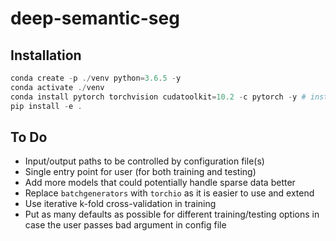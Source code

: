 # deep-semantic-seg

## Installation

```powershell
conda create -p ./venv python=3.6.5 -y
conda activate ./venv
conda install pytorch torchvision cudatoolkit=10.2 -c pytorch -y # install according to your cuda version https://pytorch.org/get-started/locally/
pip install -e .
```

## To Do
- Input/output paths to be controlled by configuration file(s)
- Single entry point for user (for both training and testing)
- Add more models that could potentially handle sparse data better
- Replace `batchgenerators` with `torchio` as it is easier to use and extend
- Use iterative k-fold cross-validation in training
- Put as many defaults as possible for different training/testing options in case the user passes bad argument in config file